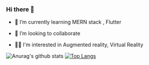 ### Hi there 👋


- 🌱 I’m currently learning MERN stack , Flutter

- 👯 I’m looking to collaborate 

- 👩‍💻 I'm interested in Augmented reality,  Virtual Reality 

![Anurag's github stats](https://github-readme-stats.vercel.app/api?username=blackcrabb&theme=nightowl&show_icons=true) [![Top Langs](https://github-readme-stats.vercel.app/api/top-langs/?username=blackcrabb&layout=compact&theme=nightowl)](https://github.com/anuraghazra/github-readme-stats)



<!--
**blackcrabb/blackcrabb** is a ✨ _special_ ✨ repository because its `README.md` (this file) appears on your GitHub profile.
#### Niyati - blackcrabb
Here are some ideas to get you started:
- 🤔 I’m looking for help with ...
- 💬 Ask me about ...
- 😄 Pronouns: ...
- ⚡ Fun fact: ...
- 🔭 I’m currently working on 
    MERN stack, Flutter
- 📫 How to reach me: 
- 🌱 I’m currently learning MERN stack , Flutter

- 👯 I’m looking to collaborate 
-->




  



